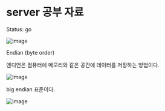 # server 공부 자료

Status: go


![image](https://user-images.githubusercontent.com/68671394/125462959-0cdeca98-cf07-4a90-a30b-548c325d49aa.png)

Endian (byte order)

엔디언은 컴퓨터에 메모리와 같은 공간에 데이터를 저장하는 방법이다.

![image](https://user-images.githubusercontent.com/68671394/125463102-78138a92-8515-4643-a10d-3c33b40bec83.png)


big endian 표준이다.


![image](https://user-images.githubusercontent.com/68671394/125463283-8d75d5ab-464a-4fc7-b22b-c5e85628bcf8.png)
